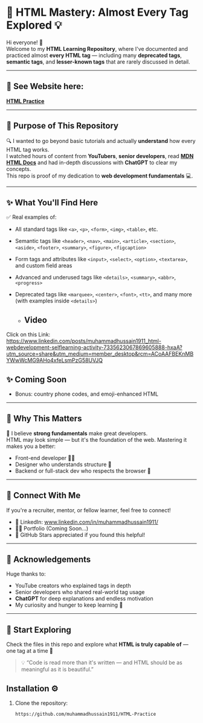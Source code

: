 # 🚀 HTML Mastery: Almost Every Tag Explored 💡

Hi everyone! 👋  
Welcome to my **HTML Learning Repository**, where I've documented and practiced almost **every HTML tag** — including many **deprecated tags**, **semantic tags**, and **lesser-known tags** that are rarely discussed in detail.

---

## 🔗 See Website here:
   **[HTML Practice](https://muhammadhussain1911.github.io/HTML-Practice/)**

---

## 🎯 Purpose of This Repository

🔍 I wanted to go beyond basic tutorials and actually **understand** how every HTML tag works.  
I watched hours of content from **YouTubers**, **senior developers**, read **[MDN HTML Docs](https://developer.mozilla.org/en-US/docs/Web/HTML)** and had in-depth discussions with **ChatGPT** to clear my concepts.  
This repo is proof of my dedication to **web development fundamentals** 💻.

---

## ✨ What You'll Find Here

✅ Real examples of:

- All standard tags like `<a>`, `<p>`, `<form>`, `<img>`, `<table>`, etc.  
- Semantic tags like `<header>`, `<nav>`, `<main>`, `<article>`, `<section>`, `<aside>`, `<footer>`, `<summary>`, `<figure>`, `<figcaption>`  
- Form tags and attributes like `<input>`, `<select>`, `<option>`, `<textarea>`, and custom field areas  
- Advanced and underused tags like `<details>`, `<summary>`, `<abbr>`, `<progress>`  
- Deprecated tags like `<marquee>`, `<center>`, `<font>`, `<tt>`, and many more (with examples inside `<details>`)

  - ## Video
Click on this Link: https://www.linkedin.com/posts/muhammadhussain1911_html-webdevelopment-selflearning-activity-7335623067869605888-hxaA?utm_source=share&utm_medium=member_desktop&rcm=ACoAAFBEKnMBYWwWcMG9AHo4xfeLsmPzG58UVJQ

  ## ✨ Coming Soon
- Bonus: country phone codes, and emoji-enhanced HTML

---

## 🧠 Why This Matters

💪 I believe **strong fundamentals** make great developers.  
HTML may look simple — but it's the foundation of the web. Mastering it makes you a better:

- Front-end developer 👨‍💻  
- Designer who understands structure 🎨  
- Backend or full-stack dev who respects the browser 🧩

---

## 🔗 Connect With Me

If you're a recruiter, mentor, or fellow learner, feel free to connect!

- 🔗 LinkedIn: www.linkedin.com/in/muhammadhussain1911/  
- 🧑‍💻 Portfolio (Coming Soon...)  
- 🌟 GitHub Stars appreciated if you found this helpful!

---

## 🙏 Acknowledgements

Huge thanks to:
- YouTube creators who explained tags in depth  
- Senior developers who shared real-world tag usage  
- **ChatGPT** for deep explanations and endless motivation  
- My curiosity and hunger to keep learning 🌱

---

## 📁 Start Exploring
Check the files in this repo and explore what **HTML is truly capable of** — one tag at a time 🚀

> 💡 “Code is read more than it's written — and HTML should be as meaningful as it is beautiful.”

## Installation ⚙️
1. Clone the repository:
   ```bash
   https://github.com/muhammadhussain1911/HTML-Practice
